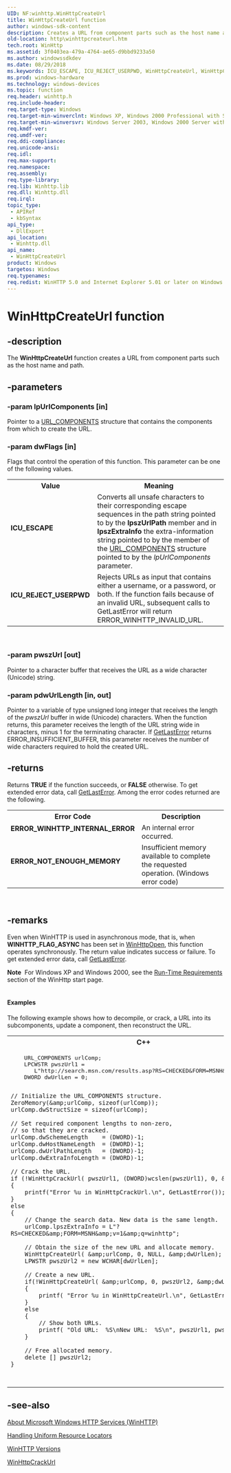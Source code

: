 ```yaml
---
UID: NF:winhttp.WinHttpCreateUrl
title: WinHttpCreateUrl function
author: windows-sdk-content
description: Creates a URL from component parts such as the host name and path.
old-location: http\winhttpcreateurl.htm
tech.root: WinHttp
ms.assetid: 3f0403ea-479a-4764-ae65-d9bbd9233a50
ms.author: windowssdkdev
ms.date: 08/29/2018
ms.keywords: ICU_ESCAPE, ICU_REJECT_USERPWD, WinHttpCreateUrl, WinHttpCreateUrl function [WinHTTP], http.winhttpcreateurl, winhttp.winhttpcreateurl_function, winhttp/WinHttpCreateUrl
ms.prod: windows-hardware
ms.technology: windows-devices
ms.topic: function
req.header: winhttp.h
req.include-header: 
req.target-type: Windows
req.target-min-winverclnt: Windows XP, Windows 2000 Professional with SP3 [desktop apps only]
req.target-min-winversvr: Windows Server 2003, Windows 2000 Server with SP3 [desktop apps only]
req.kmdf-ver: 
req.umdf-ver: 
req.ddi-compliance: 
req.unicode-ansi: 
req.idl: 
req.max-support: 
req.namespace: 
req.assembly: 
req.type-library: 
req.lib: Winhttp.lib
req.dll: Winhttp.dll
req.irql: 
topic_type:
 - APIRef
 - kbSyntax
api_type:
 - DllExport
api_location:
 - Winhttp.dll
api_name:
 - WinHttpCreateUrl
product: Windows
targetos: Windows
req.typenames: 
req.redist: WinHTTP 5.0 and Internet Explorer 5.01 or later on Windows XP and Windows 2000.
---
```


# WinHttpCreateUrl function


## -description


The <b>WinHttpCreateUrl</b> function creates a URL from component parts such as the host name and path.


## -parameters




### -param lpUrlComponents [in]

Pointer to a 
<a href="https://msdn.microsoft.com/4d2c6f82-6b61-4a7b-a5d7-560152e25302">URL_COMPONENTS</a> structure that contains the components from which to create the URL.


### -param dwFlags [in]

Flags that control the operation of this function. This parameter can be one of the following values.

<table>
<tr>
<th>Value</th>
<th>Meaning</th>
</tr>
<tr>
<td width="40%"><a id="ICU_ESCAPE"></a><a id="icu_escape"></a><dl>
<dt><b>ICU_ESCAPE</b></dt>
</dl>
</td>
<td width="60%">
Converts all unsafe characters to their corresponding escape sequences in the path string pointed to by the <b>lpszUrlPath</b> member and in <b>lpszExtraInfo</b> the extra-information string pointed to by the member of the <a href="https://msdn.microsoft.com/4d2c6f82-6b61-4a7b-a5d7-560152e25302">URL_COMPONENTS</a> structure pointed to by the <i>lpUrlComponents</i> parameter.



</td>
</tr>
<tr>
<td width="40%"><a id="ICU_REJECT_USERPWD"></a><a id="icu_reject_userpwd"></a><dl>
<dt><b>ICU_REJECT_USERPWD</b></dt>
</dl>
</td>
<td width="60%">
Rejects URLs as input that contains either a username, or a password, or both. If the function fails because of an invalid URL, subsequent calls to GetLastError will return ERROR_WINHTTP_INVALID_URL.



</td>
</tr>
</table>
 


### -param pwszUrl [out]

Pointer to a character buffer that receives the URL as a wide character (Unicode) string.


### -param pdwUrlLength [in, out]

Pointer to a variable of type unsigned long integer that receives the length of the 
<i>pwszUrl</i> buffer in wide (Unicode) characters. When the function returns, this parameter receives the length of the URL string wide in characters, minus 1 for the terminating character. If 
<a href="https://msdn.microsoft.com/d852e148-985c-416f-a5a7-27b6914b45d4">GetLastError</a> returns ERROR_INSUFFICIENT_BUFFER, this parameter receives the number of wide characters required to hold the created URL.


## -returns



Returns <b>TRUE</b> if the function succeeds, or <b>FALSE</b> otherwise. To get extended error data, call 
<a href="https://msdn.microsoft.com/d852e148-985c-416f-a5a7-27b6914b45d4">GetLastError</a>. Among the error codes returned are the following.

<table>
<tr>
<th>Error Code</th>
<th>Description</th>
</tr>
<tr>
<td width="40%">
<dl>
<dt><b>ERROR_WINHTTP_INTERNAL_ERROR</b></dt>
</dl>
</td>
<td width="60%">
An internal error occurred.

</td>
</tr>
<tr>
<td width="40%">
<dl>
<dt><b>ERROR_NOT_ENOUGH_MEMORY</b></dt>
</dl>
</td>
<td width="60%">
Insufficient memory available to complete the requested operation. (Windows error code)

</td>
</tr>
</table>
 




## -remarks



Even when  WinHTTP is used in asynchronous mode, that is, when <b>WINHTTP_FLAG_ASYNC</b> has been set in <a href="https://msdn.microsoft.com/34ce8f7d-7cc3-4b38-ba6a-1247f50ebd33">WinHttpOpen</a>, this function operates synchronously. The return value indicates success or failure.  To get extended error data, call 
<a href="https://msdn.microsoft.com/d852e148-985c-416f-a5a7-27b6914b45d4">GetLastError</a>.

<div class="alert"><b>Note</b>  For Windows XP and Windows 2000, see the <a href="https://msdn.microsoft.com/354ab65d-5e46-451d-b36b-2f8166a1a048">Run-Time Requirements</a> section of the WinHttp start page.</div>
<div> </div>

#### Examples

The following  example shows how to decompile, or crack, a URL into its subcomponents, update a component, then reconstruct the URL.

<div class="code"><span codelanguage="ManagedCPlusPlus"><table>
<tr>
<th>C++</th>
</tr>
<tr>
<td>
<pre>
    URL_COMPONENTS urlComp;
    LPCWSTR pwszUrl1 = 
       L"http://search.msn.com/results.asp?RS=CHECKED&amp;FORM=MSNH&amp;v=1&amp;q=wininet";
    DWORD dwUrlLen = 0;

    // Initialize the URL_COMPONENTS structure.
    ZeroMemory(&amp;urlComp, sizeof(urlComp));
    urlComp.dwStructSize = sizeof(urlComp);

    // Set required component lengths to non-zero, 
    // so that they are cracked.
    urlComp.dwSchemeLength    = (DWORD)-1;
    urlComp.dwHostNameLength  = (DWORD)-1;
    urlComp.dwUrlPathLength   = (DWORD)-1;
    urlComp.dwExtraInfoLength = (DWORD)-1;

    // Crack the URL.
    if (!WinHttpCrackUrl( pwszUrl1, (DWORD)wcslen(pwszUrl1), 0, &amp;urlComp))
    {
        printf("Error %u in WinHttpCrackUrl.\n", GetLastError());
    }
    else
    {
        // Change the search data. New data is the same length.
        urlComp.lpszExtraInfo = L"?RS=CHECKED&amp;FORM=MSNH&amp;v=1&amp;q=winhttp";

        // Obtain the size of the new URL and allocate memory.
        WinHttpCreateUrl( &amp;urlComp, 0, NULL, &amp;dwUrlLen);
        LPWSTR pwszUrl2 = new WCHAR[dwUrlLen];

        // Create a new URL.
        if(!WinHttpCreateUrl( &amp;urlComp, 0, pwszUrl2, &amp;dwUrlLen))
        {
            printf( "Error %u in WinHttpCreateUrl.\n", GetLastError());
        }
        else
        {
            // Show both URLs.
            printf( "Old URL:  %S\nNew URL:  %S\n", pwszUrl1, pwszUrl2);
        }

        // Free allocated memory.
        delete [] pwszUrl2;
    }
</pre>
</td>
</tr>
</table></span></div>



## -see-also




<a href="https://msdn.microsoft.com/8337f699-3ec0-4397-acc2-6dc813f7542d">About Microsoft Windows HTTP Services (WinHTTP)</a>



<a href="https://msdn.microsoft.com/940c414d-274f-475c-a50e-7a0853c3c26b">Handling Uniform Resource Locators</a>



<a href="https://msdn.microsoft.com/b69e5087-7849-4cbc-a97b-204a26fdd044">WinHTTP Versions</a>



<a href="https://msdn.microsoft.com/656dfe11-2242-4587-aa53-87a280f5df81">WinHttpCrackUrl</a>
 

 

